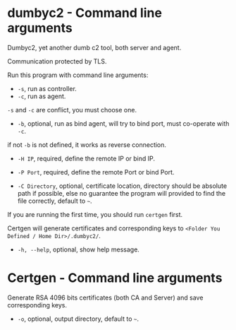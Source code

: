 # dumbyc2 - Command line arguments

Dumbyc2, yet another dumb c2 tool, both server and agent.

Communication protected by TLS.

Run this program with command line arguments:

-  `-s`, run as controller.
-  `-c`, run as agent.

`-s` and `-c` are conflict, you must choose one.

- `-b`, optional, run as bind agent, will try to bind port, must co-operate with `-c`.

if not `-b` is not defined, it works as reverse connection.

- `-H IP`, required, define the remote IP or bind IP.
- `-P Port`, required, define the remote Port or bind Port.

- `-C Directory`, optional, certificate location, directory should be absolute path if possible, 
else no guarantee the program will provided to find the file correctly, default to `~`.

If you are running the first time, you should run `certgen` first.

Certgen will generate certificates and corresponding keys to `<Folder You Defined / Home Dir>/.dumbyc2/`.

- `-h, --help`, optional, show help message.  

# Certgen - Command line arguments

Generate RSA 4096 bits certificates (both CA and Server) and save corresponding keys.

- `-o`, optional, output directory, default to `~`.

